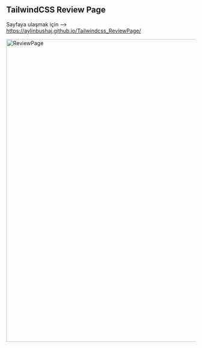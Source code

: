 ## TailwindCSS Review Page
Sayfaya ulaşmak için --> https://aylinbushaj.github.io/Tailwindcss_ReviewPage/

<img width="1175" height="807" alt="ReviewPage" src="https://github.com/user-attachments/assets/61710b22-7464-421a-a5ec-0000537f1364" />
